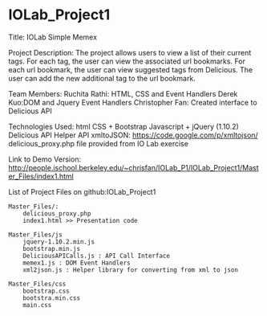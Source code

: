 IOLab_Project1
==============

Title: IOLab Simple Memex

Project Description: 
	The project allows users to view a list of their current tags. 
	For each tag, the user can view the associated url bookmarks.
	For each url bookmark, the user can view suggested tags from Delicious.
	The user can add the new additional tag to the url bookmark.


Team Members:
	Ruchita Rathi: HTML, CSS and Event Handlers
	Derek Kuo:DOM and Jquery Event Handlers
	Christopher Fan: Created interface to Delicious API


Technologies Used:
	html
	CSS + Bootstrap
	Javascript + jQuery (1.10.2)
	Delicious API
	Helper API xmltoJSON: https://code.google.com/p/xmltojson/
	delicious_proxy.php file provided from IO Lab exercise


Link to Demo Version:
	http://people.ischool.berkeley.edu/~chrisfan/IOLab_P1/IOLab_Project1/Master_Files/index1.html



List of Project Files on github:IOLab_Project1

	Master_Files/:
		delicious_proxy.php
		index1.html >> Presentation code

	Master_Files/js
		jquery-1.10.2.min.js
		bootstrap.min.js
		DeliciousAPICalls.js : API Call Interface
		memex1.js : DOM Event Handlers
		xml2json.js : Helper library for converting from xml to json 

	Master_Files/css
		bootstrap.css
		bootstra.min.css
		main.css
 
